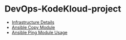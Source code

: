 # DevOps-KodeKloud-project
- [Infrastructure Details](https://kodekloudhub.github.io/kodekloud-engineer/docs/projects/nautilus#infrastructure-details)
- [Ansible Copy Module](https://github.com/KylieWang-QY/DevOps-KodeKloud-project/blob/main/ansible-copy-module)
- [Ansible Ping Module Usage]()